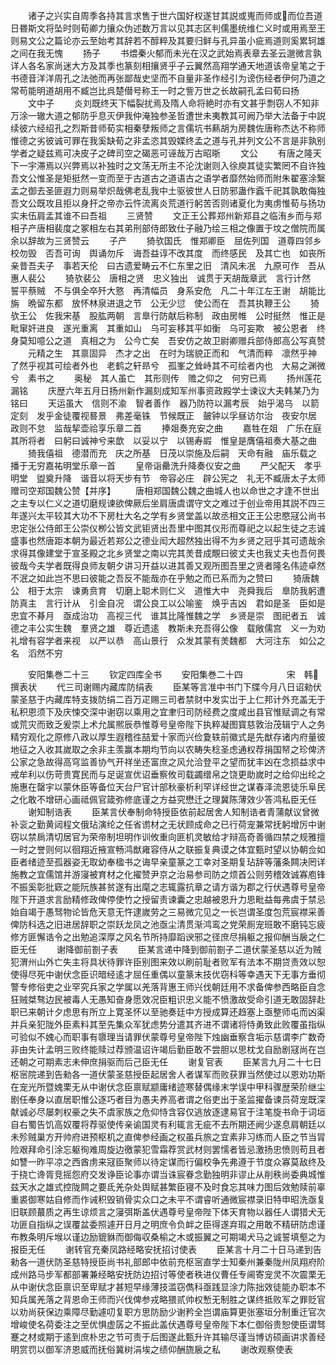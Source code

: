 <!-- { "loadSidebar": true } -->
　　诸子之兴实自周季各持其言求售于世六国好权遂甘其説或嵬而师或而位吾道日昬斯文将坠时则荀卿力攘众伪述数万言以见其志区判儒墨统维仁义时或用焉至王则易文公之篇论亦云至始考其辞若不醇粹及其要归鲜与孔异虽小疵焉道则奚累轲雄之间在我无愧
　　扬子
　　书煨秦火郁而未光在汉之武始焉表章去圣云邈微言孰详人各名家尚迷大方及其季也篆刻相攘贤乎子云翼然高翔学通天地道该帝皇笔之于书德音洋洋周孔之法弛而再张鄙哉史坚而不自量非圣作经引为谤伤经者伊何乃道之常苟能明道胡用不臧岂比呉楚僣号称王一时之訾万世之长故嗣孔孟曰荀曰扬
　　文中子
　　炎刘既终天下幅裂扰焉及隋人命将絶时亦有文甚乎剽窃人不知非万涂一辙大道之郁防乎息灭伊我仲淹独参圣哲遭世未夷教其可阙乃举大法备于中説续彼六经绍孔之烈斯昔师荀实相秦孽叛师之言儒坑书爇胡为房魏佐唐称杰达不称师惟德之劣彼诚可罪在我奚缺荀之非孟恣其毁媟终孟之道与孔并列文公不言是非孰别学者之疑兹焉可决皮子之碑司空之碣恶可诬哉万古昭晣
　　文公
　　有唐之隆天下一宇滞焉以兴弊焉以补独时之文荡无所主不沦沈谢则入徐庾其徒实繁罔不自许独吾文公惟圣是矩挺然一变而至于古道古之道语古之语学者靡然始师而附朱翟塞涂繄孟之御去圣匪遐力则易举炽哉佛老乱我中土驱彼世人日防邪蛊作蠧千祀其孰敢侮独吾文公既攻且拒以身扞之帝亦云忤流离炎荒道行躬苦否则诸夏化为夷虏惟荀与扬功实未伍肩孟其谁不曰吾祖
　　三贤赞
　　文正王公葬郑州新郑县之临洧乡而与郑相子产唐相裴度之冢相左右其弟刑部侍郎致仕子融乃绘三相之像置于坟之僧院而属余以辞故为三贤赞云
　　子产
　　猗欤国氏　惟郑卿臣　屈佐列国　道尊四邻乡校勿毁　否吾可询　舆诵勿斥　诲吾益谆不改其度　而终感民　及其亡也　如丧所亲昔吾夫子　事若天伦　曰古遗爱畴云不仁东里之旧　清风未冺　九原可作　吾从惠人裴公
　　猗欤裴公　唐相之贤　忠义独出　诚贯于天胡哉章武　言行计然　誓平蔡贼　不与俱全卒歼大憝　再清幅员　身系安危　凡二十年江左王谢　胡能比旃　晩留东都　放怀林泉进退之节　公无少愆　使公而在　吾其执鞭王公
　　猗欤王公　佐我宋基　股肱两朝　言臯行防献后称制　政由房帷　公时挺然　惟正是毗窜奸进良　遂光重离　其重如山　乌可妄移其平如衡　乌可妄欺　被公恩者　终身莫知噫公之道　真相之为　公今亡矣　吾安仿之故卫尉卿赠兵部侍郎高公写真赞
　　元精之生　其禀固异　杰才之出　在时为瑞貌正而和　气清而粹　凛然乎神　了然乎视其可绘者外也　老鹤之轩昻兮　孤峯之耸峙其不可绘者内也　大易之渊微兮　素书之
　　奥秘　其人虽亡　其形则传　赡之仰之　何穷已焉
　　扬州莲花漏铭
　　庆歴六年五月日扬州新作漏刻成知军州事资政殿学士谏议大夫韩某乃为铭曰
　　天运虽大　信则不渝　智者善作　器乃防符以漏考辰　始乎渴乌　以箭定刻　发乎金徒覆视晷景　弗差毫铢　节候既正　皷钟以孚昼访尔治　夜安尔居　政则不怠　监哉挈壶祫享乐章二首
　　捧爼奏充安之曲
　　嘉牲在爼　广乐在庭　其所将者　曰躬曰诚神兮来歆　以妥以宁　以锡寿嘏　惟皇是膺僖祖奏大基之曲
　　猗我僖祖　德潜而充　庆之所基　日茂以崇施及后嗣　天命有融　庙乐载之　播于无穷嘉祐明堂乐章一首
　　皇帝诣罍洗升降奏仪安之曲
　　严父配天　孝乎明堂　盥奠升降　谐音以将天步有节　帝容必庄　辟公宪之　礼无不臧唐太子太师赠司空郑国魏公赞【并序】
　　唐相郑国魏公魏之曲城人也以命世之才逢不世出之主专以仁义之道切磨规谏欲俾厥后坐肩唐虞谓守文之难过于创业帝用其説不四三年遂兴太平较其大功不下房杜大名之学有乡贤堂盖以故丞相文正王公忠愍冦公尚书忠定张公侍郎王公崇仪栁公皆文武钜贤出吾里中图其仪形而尊祀之以起生徒之志诚盛事也然唐距本朝为最近若郑公之德业闳大超然独出得不为乡贤之冠乎其可遗哉余求得其像建堂于宣圣殿之北乡贤堂之南以完其羙昔成覸曰彼丈夫也我丈夫也吾何畏彼哉今夫学者既得良师友朝夕讲习开益以进其善又观所图吾里之贤者隆名伟迹卓然不泯之如此岂不思曰彼能之吾反不能哉亦在乎勉之而已系而为之赞曰
　　猗唐魏公　相于太宗　谏勇贲育　切磨上聪术则仁义　道惟大中　尧舜我后　臯防我躬遭防真主　言行计从　引金自况　谓公良工以公喻鉴　焕乎吉凶　君如是圣　臣如是忠宜不朞月　亟成治功　高视三代　谁其比隆惟魏之学　乡贤是崇　图祀者五　诚德之丰公实生魏　羣贤之雄　尊近遗逺　教斯未充吾得公像　载敞儒宫　义一为劝　礼增有容学者来视　以严以恭　高山景行　众发其蒙有羙魏都　大河注东　如公之名　滔然不穷










　　安阳集巻二十三
　　钦定四库全书
　　安阳集巻二十四　　　　　宋　韩　撰表状
　　代三司谢赐内藏库防绢表
　　臣某等言准中书门下牒今月八日诏勑伏蒙圣慈于内藏库特支拨防绢二百万疋赐三司者禁财中发实岀于上仁邦计外充盖无于私积恩须下及庆悚交深中谢窃以乘用之宜聿归司防经费之度咸出县官惟赋调之有常或荒灾而致乏爰崇上术允属熈辰恭惟尊号皇帝陛下执粹凝图寳慈敦治茂辑宁人之务精穷观化之原修八政以厚生遐稽徃喆爱十家而兴俭夐轶前徽式是先猷存诸内府量彼地征之入收其嵗取之余非主羡赢本期均节向以农畴失稔圣虑通权荐捐国帑之珍俾济公家之急故得高穹监善协气开祥坐还富庶之风允洽登平之望而犹丰凶在念损益求中戒牟利以伤苛贵寛民而与足诞宣优诏垂察攸司载蠲缯帛之饶更助嵗时之给仰出纶之施惠在罄宇以蒙休臣等备位天台尸官计部秋豪析利罕详经世之谋春泽流恩徒乐阜民之化敢不增研心画祗佩官箴弥修底谨之方益究懋迁之理冀陈薄效少答鸿私臣无任
　　谢知制诰表
　　臣某言伏奉制命特授臣依前起居舍人知制诰者青蒲献议曾微补衮之勤黄闼程文俄玷演纶之任省谫材之无状顾成命之已行荷宠兼常抚躬增厉中谢窃以禁扄清切居官为荣帝制坦明作训攸重向匪机灵敏给才辩高奇善循四禁之规雅擅一时之誉则何以徊翔近掖宣畅鸿猷雍容侍从之联振复典谟之体宜甄时望以协朝佥如臣者绪迹至孤器姿无取幼奉楹书之诲早亲童篆之工幸对圣期复玷辞等藩条闗决罔详施教之宜儒馆并游寖被育材之化擢赞尹京之治易参司防之烦首公则劳稽效诚寡庖锋不振奚彰批窽之能阮族甚贫遂有出麾之志辄露抗章之请方谐为郡之行伏遇尊号皇帝陛下开道求言励精修政俾停使竹之授留责谏囊之忠越被恩升力思毗益每弗虞于禁忌始自竭于愚驽物论皆危天意无忤逮嵗劳之三易微宂见之一长岂谓圣度包荒宸襟采善俾防科选之旧进居辞职之崇跃龙凤之池亟尘清贯渐鸿鸾之党荣厠宠班敢不磨钝忘疲修方匪懈诰令之出勉追深厚之风名节所持靡蹈谀邪之径庶尽捐躯之报仰酬当扆之仁臣无任
　　谢降御前劄子表
　　臣某言递中降到御前劄子二道伏蒙圣慈以近为贼犯渭州山外亡失主将具状待罪许臣别图来效以刷前耻者败军有法本不期贷责效以恕使得尽死中谢伏念臣识暗经逺才屈任重偶以童篆末技优窃科等幸遇天下无事方垂彻警专修俗吏之业罕究兵家之学属以羌落背惠王师兴伐朝廷用不求备俾参西略臣自念狂贼桀骜边民被毒人无愚知奋身愿效况臣粗识忠义能不愤激故受命引道无敢固辞赴职已来朝计夕虑思有所立上寛圣怀以至驰奏廷中方授成算还趋塞上亟整师屯而凶渠并兵亲犯陇外臣素料其至先集众军犹虑势分遣其齐进不谓诸将恃勇致此败覆虽指纵可验似不媿心而职事有隳理当请罪伏蒙尊号皇帝陛下烛幽垂察含垢示慈谓李广数奇非由失计孟明三败终能赎过荐颁温诏许竭后勤臣敢不尝胆以思枕戈自励剧冦尚在岂还朝之可期素志未伸庶捐驱而后己臣无任
　　谢复官表
　　臣某言九月二十七日枢宻院递到告勑各一道伏蒙圣慈授臣起居舍人者谋军而败获罪当然使过以恩劝功斯在宠光所暨媿栗无从中谢伏念臣禀赋颛庸绪迹寒替偶缘末学误中甲科骤歴荣阶继尘剧任奉身以直居职惟公逐巧者目为愚夫养高者谓之俗吏出于圣监擢备谏员荷宠既深献诚必尽屡刺权豪之失不虞家族之危仰恃含容仅逃放逐逮易官于注笔旋书命于词垣自右蜀告饥高奴覆将荐驱使传亲谕国灵有利辄言无疵不去所期还阙少遂息肩朝廷以未殄贼巢方开帅府进预枢机之直俾参经画之权虽兵旅之宜素非习练而人臣之节当冐险艰拜命引涂忘躯徇难周旋边徼蒙犯雪霜荐赏武材则罢懦者皆忌激扬忠愤则苟且者如讐一昨平凉之西酋虏来冦臣聚师以待定谋而行偏校争先弗遵于节度众寡莫敌终及于挠亡谗胥竞摇怨府交发诤臣论事亦谓当诛宸眷念勤独明非谬止从削秩尚委典城惟兹天水之雄式控陇闗之要氐羌杂处舆赋甚繁臣寝不及时食忘其味力图后效勉赎前辜重裘御寒姑自修而作诫积毁销骨实众口之未平不谓睿听通微宸襟录旧特申昭洗亟复旧联顾蕞质之再生谅烦言之寖弭斯盖伏遇尊号皇帝陛下体天育物以器任人谓猎犬无功匪自指纵之误覆盆委照遽开日月之明庶令负衅之臣得遂弃瑕之用敢不精研防虑谨布教条明斥堠以谨边励貔貅而御侮収桑榆之木或振翼之可期竭犬马之诚誓填壑之为报臣无任
　　谢转官充秦凤路经略安抚招讨使表
　　臣某言十月二十日马递到告勑各一道伏防圣慈特授臣尚书礼部郎中依前充枢宻直学士知秦州兼秦陇州凤翔府阶成州路马步军都部署兼经略安抚防边招讨等使者秩进仪曹任专阃寄宠灵不次震栗无从中谢伏念臣禀识至卑赋才甚短早缘薄技滥窃儁科亟践显涂力陈拙效徒能办职本不知兵属羌落之背恩命王师而兴伐俾参戎略猥贰帅权慙无制胜之谋终抵败军之罪贬官以劝尚获保边乘障尽勤遽叨复职方思防励少谢矜全岂谓庙算更张塞垣分制重迁官次增峻使名荷委注之至优惧虚孱之不振此盖伏遇尊号皇帝陛下本仁御俗贵恕使臣谓驽蹇之材或期于逺到庶朴忠之节可责于后图遂此甄升许其输尽谨当博访硕画讲求善经明赏罚以御军济恩威而抚俗冀树涓埃之绩仰酬旒扆之私
　　谢改观察使表
